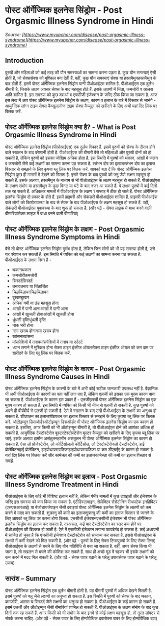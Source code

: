 # पोस्ट ऑर्गेज्मिक इलनेस सिंड्रोम - Post Orgasmic Illness Syndrome in Hindi
_Source: [https://www.myupchar.com/disease/post-orgasmic-illness-syndrome](https://www.myupchar.com/disease/post-orgasmic-illness-syndrome)_

## Introduction
पुरुषों और महिलाओं को कई तरह की यौन समस्याओं का सामना करना पड़ता है. कुछ यौन समस्याएं ऐसी होती हैं, जो सेक्ससेक्स को मुश्किल बना देती हैं. वहीं, कुछ यौन समस्याएं सेक्स या हस्तमैथुनहस्तमैथुन के बाद होती हैं. इसमें पोस्ट ऑर्गेज्मिक इलनेस सिंड्रोम यानी पीओआईएस शामिल है. पीओआईएस एक दुर्लभ बीमारी है, जिसके लक्षण अक्सर सेक्स के बाद महसूस होते हैं. इसके लक्षणों में चिंता, कमजोरी व आलस आदि शामिल है. इस समस्या को कुछ दवाओं व एचसीजी इंजेक्शन के जरिए ठीक किया जा सकता है.
आज इस लेख में आप पोस्ट ऑर्गेज्मिक इलनेस सिंड्रोम के लक्षण, कारण व इलाज के बारे में विस्तार से जानेंगे -
आयुर्वेदिक लॉग्न टाइम सेक्स कैप्सूललॉग्न टाइम सेक्स कैप्सूल को खरीदने के लिए अभी यहां दिए लिंक पर क्लिक करें.

## पोस्ट ऑर्गेज्मिक इलनेस सिंड्रोम क्या है? - What is Post Orgasmic Illness Syndrome in Hindi
पोस्ट ऑर्गेज्मिक इलनेस सिंड्रोम (पीओआईएस) एक दुर्लभ विकार है. इसमें पुरुषों को सेक्स के दौरान होने वाले स्खलन के बाद परेशानी होती है. पीओआईएस की बीमारी वैसे तो महिलाओं और पुरुषों दोनों को हो सकती है, लेकिन पुरुषों को इसका जोखिम अधिक होता है. इस स्थिति में पुरुषों को थकान, आंखों में जलन व कमजोरी जैसे कई लक्षणों का सामना करना पड़ सकता है.
स्तंभन दोष का इलाजस्तंभन दोष का इलाज विस्तार से समझने के लिए कृपया ब्लू लिंक पर क्लिक करें.
आपको बता दें कि पोस्ट ऑर्गेज्मिक इलनेस सिंड्रोम कुछ ही मामलों में देखने को मिलता है. इसमें सेक्स के बाद पुरुषों को फ्लू जैसे लक्षण महसूस हो सकते हैं. इसके अलावा, हस्तमैथुन के माध्यम से भी पीओआईएस के लक्षण महसूस हो सकते हैं. पीओआईएस के लक्षण संभोग या हस्तमैथुन के कुछ मिनट या घंटे के बाद नजर आ सकते हैं. ये लक्षण पुरुषों में कई दिनों तक रह सकते हैं. अधिकतर मामलों में पीओआईएस के लक्षण 1 सप्ताह में ठीक हो जाते हैं.
पोस्ट ऑर्गेज्मिक इलनेस सिंड्रोम दो प्रकार के होते हैं. इसमें प्राइमरी और सेकंडरी पीओआईएस शामिल हैं. प्राइमरी पीओआईस वाले लोगों को किशोरावस्था के बाद से सेक्स के बाद पीओआईएस के लक्षण महसूस हो सकते हैं. वहीं, सेकंडरी पीओआईएस युवावस्था के बाद शुरू हो सकता है.
(और पढ़ें - सेक्स लाइफ में बाधा बनने वाली बीमारियांसेक्स लाइफ में बाधा बनने वाली बीमारियां)

## पोस्ट ऑर्गेज्मिक इलनेस सिंड्रोम के लक्षण - Post Orgasmic Illness Syndrome Symptoms in Hindi
वैसे तो पोस्ट ऑर्गेज्मिक इलनेस सिंड्रोम दुर्लभ होता है, लेकिन जिन लोगों को भी यह समस्या होती है, उसे यह परेशान कर सकती है. इस स्थिति में व्यक्ति को कई लक्षणों का सामना करना पड़ सकता है. पीओआईएस के लक्षण निम्न हैं -
- थकानथकान
- कमजोरीकमजोरी
- सिरदर्दसिरदर्द
- तनावतनाव या चिंताचिंता
- चिड़चिड़ापनचिड़चिड़ापन
- बुखारबुखार
- अधिक गर्मी या ठंड महसूस होना
- आंखों में पानी आनाआंखों में पानी आना
- आंखों में खुजली होनाआंखों में खुजली होना
- धुंधली दृष्टिधुंधली दृष्टि
- नाक भरी होना
- गला खराब होनागला खराब होना
- खांसनाखांसना
- मांसपेशियों में तनावमांसपेशियों में तनाव या दर्ददर्द
- ध्यान लगाने में मुश्किल होना
सेक्स टाइम इंक्रीज ऑयलसेक्स टाइम इंक्रीज ऑयल को कम दाम पर खरीदने के लिए ब्लू लिंक पर क्लिक करें.

## पोस्ट ऑर्गेज्मिक इलनेस सिंड्रोम के कारण - Post Orgasmic Illness Syndrome Causes in Hindi
पोस्ट ऑर्गेज्मिक इलनेस सिंड्रोम के कारणों के बारे में अभी कोई सटीक जानकारी उपलब्ध नहीं है. वैज्ञानिक भी अभी पीओआईएस के कारणों का पता नहीं लगा पाए हैं, लेकिन एलर्जी को इसका एक मुख्य कारण माना जा सकता है. पीओआईएस के कारण इस प्रकार हैं -
एलर्जीएलर्जी पोस्ट ऑर्गेज्मिक इलनेस सिंड्रोम का एक मुख्य कारण हो सकता है. इस स्थिति में व्यक्ति को किसी भी चीज से एलर्जी हो सकती है. कुछ पुरुषों को अपने ही वीर्यवीर्य से एलर्जी हो सकती है. ऐसे में स्खलन के बाद उन्हें पीओआईएस के लक्षणों का अनुभव हो सकता है.
शीघ्रपतन का इलाजशीघ्रपतन का इलाज विस्तार से समझने के लिए कृपया ब्लू लिंक पर क्लिक करें.
ऑटोइम्यून डिसऑर्डरऑटोइम्यून डिसऑर्डर भी पोस्ट ऑर्गेज्मिक इलनेस सिंड्रोम का एक कारण हो सकता है. इसलिए, अगर किसी को भी ऑटोइम्यून बीमारी है, तो पीओआईएस होने की आशंका अधिक हो सकती है.
आयुर्वेदिक टेस्टोस्टेरोन बूस्टरटेस्टोस्टेरोन बूस्टर कैप्सूल को खरीदने के लिए कृपया ब्लू लिंक पर जाएं.
इसके अलावा हार्मोन असंतुलनहार्मोन असंतुलन भी पोस्ट ऑर्गेज्मिक इलनेस सिंड्रोम का कारण हो सकता है. ऐसा लो प्रोजेस्टेरोन, लो कोर्टिसोललो कोर्टिसोल, लो टेस्टोस्टेरोनलो टेस्टोस्टेरोन, हाई प्रोलैक्टिनहाई प्रोलैक्टिन, हाइपोथायरायडिज्महाइपोथायरायडिज्म या कम डीएचईए के कारण हो सकता है.
यहां दिए लिंक पर क्लिक करें और कामेच्छा की कमी का इलाजकामेच्छा की कमी का इलाज विस्तार से समझें.

## पोस्ट ऑर्गेज्मिक इलनेस सिंड्रोम का इलाज - Post Orgasmic Illness Syndrome Treatment in Hindi
पीओआईएस के लिए कोई भी विशिष्ट इलाज नहीं है, लेकिन गंभीर मामलों में कुछ दवाइओं और इंजेक्शन के जरिए इस समस्या को कम किया जा सकता है.
एंटीहिस्टामाइन, सेलेक्टिव सेरोटोनिन रीअपटेक इनहिबिटर (एसएसआरआई) या बेंजोडायजेपाइन जैसी दवाइयां पोस्ट ऑर्गेज्मिक इलनेस सिंड्रोम के लक्षणों को कम करने में मदद कर सकती हैं.
शुक्राणु की कमी का इलाजशुक्राणु की कमी का इलाज विस्तार से जानने के लिए आपको ब्लू लिंक पर करना होगा क्लिक.
एचसीजी इंजेक्शनएचसीजी इंजेक्शन भी पोस्ट ऑर्गेज्मिक इलनेस सिंड्रोम का इलाज कर सकता है. दरअसल, कई बार टेस्टोस्टेरोन का स्तर कम होने पर पीओआईएस की दिक्कत हो जाती है. ऐसे में एचसीजी इंजेक्शन लगाना फायदेमंद हो सकता है. कई अध्ययनों में साबित हो चुका है कि एचसीजी इंजेक्शन टेस्टोस्टेरोन को सामान्य कर सकता है. इससे पीओआईएस के लक्षणों में कमी देखने को मिल सकती है.
(और पढ़ें - पुरुषों के लिए सेक्स टिप्सपुरुषों के लिए सेक्स टिप्स)
पीओआईएस के लक्षणों से बचने के लिए यौन गतिविधि से बचा जा सकता है. वहीं, अगर सेक्स किया भी जाता है, तो स्खलन से बचने की कोशिश कर सकते हैं. साथ ही अच्छे मूड में रहकर भी इसके लक्षणों को कम करने में मदद मिल सकती है.
(और पढ़ें - सेक्स पावर बढ़ाने के घरेलू उपायसेक्स पावर बढ़ाने के घरेलू उपाय)

## सारांश – Summary
पोस्ट ऑर्गेज्मिक इलनेस सिंड्रोम एक दुर्लभ बीमारी होती है. यह बीमारी पुरुषों में अधिक देखने मिलती है. इसमें पुरुषों को फ्लू जैसे लक्षणों का अनुभव हो सकता है. इस स्थिति में पुरुषों को सेक्स के बाद थकान, कमजोरी, आलस च सिरदर्द जैसे लक्षणों का अनुभव हो सकता है. पीओआईएस के कई कारण हो सकते हैं. इसमें एलर्जी और ऑटोइम्यून जैसी बीमारियां शामिल हो सकती हैं. पीओआईएस के लक्षण संभोग के बाद कुछ दिनों तक रह सकते हैं. अगर किसी को भी संभोग के बाद इनमें से कोई लक्षण महसूस हो, तो तुरंत डॉक्टर से संपर्क करना चाहिए.
(और पढ़ें - सेक्स पावर के लिए होम्योपैथिक दवासेक्स पावर के लिए होम्योपैथिक दवा)

